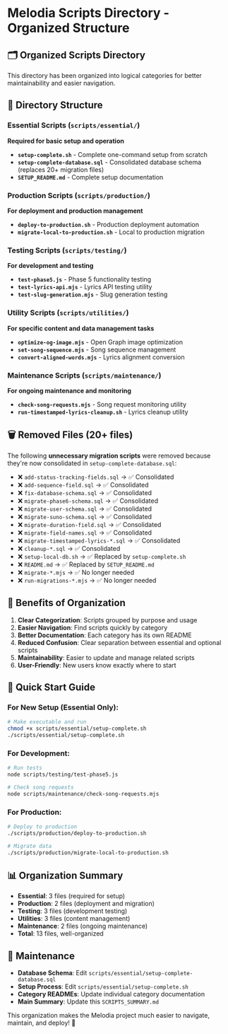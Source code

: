 # Melodia Scripts Directory - Organized Structure

## 🗂️ **Organized Scripts Directory**

This directory has been organized into logical categories for better maintainability and easier navigation.

## 📁 **Directory Structure**

### **Essential Scripts** (`scripts/essential/`)
**Required for basic setup and operation**
- **`setup-complete.sh`** - Complete one-command setup from scratch
- **`setup-complete-database.sql`** - Consolidated database schema (replaces 20+ migration files)
- **`SETUP_README.md`** - Complete setup documentation

### **Production Scripts** (`scripts/production/`)
**For deployment and production management**
- **`deploy-to-production.sh`** - Production deployment automation
- **`migrate-local-to-production.sh`** - Local to production migration

### **Testing Scripts** (`scripts/testing/`)
**For development and testing**
- **`test-phase5.js`** - Phase 5 functionality testing
- **`test-lyrics-api.mjs`** - Lyrics API testing utility
- **`test-slug-generation.mjs`** - Slug generation testing

### **Utility Scripts** (`scripts/utilities/`)
**For specific content and data management tasks**
- **`optimize-og-image.mjs`** - Open Graph image optimization
- **`set-song-sequence.mjs`** - Song sequence management
- **`convert-aligned-words.mjs`** - Lyrics alignment conversion

### **Maintenance Scripts** (`scripts/maintenance/`)
**For ongoing maintenance and monitoring**
- **`check-song-requests.mjs`** - Song request monitoring utility
- **`run-timestamped-lyrics-cleanup.sh`** - Lyrics cleanup utility

## 🗑️ **Removed Files (20+ files)**

The following **unnecessary migration scripts** were removed because they're now consolidated in `setup-complete-database.sql`:

- ❌ `add-status-tracking-fields.sql` → ✅ Consolidated
- ❌ `add-sequence-field.sql` → ✅ Consolidated  
- ❌ `fix-database-schema.sql` → ✅ Consolidated
- ❌ `migrate-phase6-schema.sql` → ✅ Consolidated
- ❌ `migrate-user-schema.sql` → ✅ Consolidated
- ❌ `migrate-suno-schema.sql` → ✅ Consolidated
- ❌ `migrate-duration-field.sql` → ✅ Consolidated
- ❌ `migrate-field-names.sql` → ✅ Consolidated
- ❌ `migrate-timestamped-lyrics-*.sql` → ✅ Consolidated
- ❌ `cleanup-*.sql` → ✅ Consolidated
- ❌ `setup-local-db.sh` → ✅ Replaced by `setup-complete.sh`
- ❌ `README.md` → ✅ Replaced by `SETUP_README.md`
- ❌ `migrate-*.mjs` → ✅ No longer needed
- ❌ `run-migrations-*.mjs` → ✅ No longer needed

## 🎯 **Benefits of Organization**

1. **Clear Categorization**: Scripts grouped by purpose and usage
2. **Easier Navigation**: Find scripts quickly by category
3. **Better Documentation**: Each category has its own README
4. **Reduced Confusion**: Clear separation between essential and optional scripts
5. **Maintainability**: Easier to update and manage related scripts
6. **User-Friendly**: New users know exactly where to start

## 🚀 **Quick Start Guide**

### **For New Setup (Essential Only):**
```bash
# Make executable and run
chmod +x scripts/essential/setup-complete.sh
./scripts/essential/setup-complete.sh
```

### **For Development:**
```bash
# Run tests
node scripts/testing/test-phase5.js

# Check song requests
node scripts/maintenance/check-song-requests.mjs
```

### **For Production:**
```bash
# Deploy to production
./scripts/production/deploy-to-production.sh

# Migrate data
./scripts/production/migrate-local-to-production.sh
```

## 📊 **Organization Summary**

- **Essential**: 3 files (required for setup)
- **Production**: 2 files (deployment and migration)
- **Testing**: 3 files (development testing)
- **Utilities**: 3 files (content management)
- **Maintenance**: 2 files (ongoing maintenance)
- **Total**: 13 files, well-organized

## 🔄 **Maintenance**

- **Database Schema**: Edit `scripts/essential/setup-complete-database.sql`
- **Setup Process**: Edit `scripts/essential/setup-complete.sh`
- **Category READMEs**: Update individual category documentation
- **Main Summary**: Update this `SCRIPTS_SUMMARY.md`

This organization makes the Melodia project much easier to navigate, maintain, and deploy! 🎉
